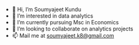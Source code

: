 - 👋 Hi, I’m Soumyajeet Kundu
- 👀 I’m interested in data analytics
- 🌱 I’m currently pursuing Msc in Economics
- 💞️ I’m looking to collaborate on analytics projects
- 📫 Mail me at soumyajeet.k8@gmail.com

<!---
Soumyajeetk/Soumyajeetk is a ✨ special ✨ repository because its `README.md` (this file) appears on your GitHub profile.
You can click the Preview link to take a look at your changes.
--->
